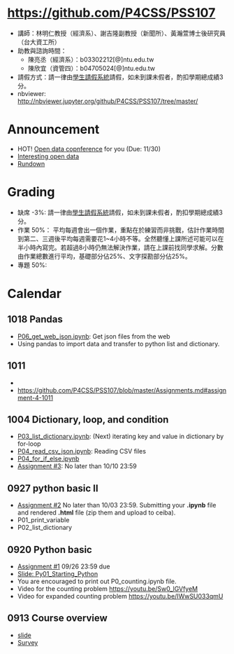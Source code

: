 # https://github.com/P4CSS/PSS107
* 講師：林明仁教授（經濟系）、謝吉隆副教授（新聞所）、黃瀚萱博士後研究員（台大資工所）
* 助教與諮詢時間：
  * 陳亮丞（經濟系）：b03302212[@]ntu.edu.tw
  * 陳欣宜（資管四）：b04705024[@]ntu.edu.tw
* 請假方式：請一律由[學生請假系統](http://advisory.osa.ntu.edu.tw/editor_model/u_editor_v1.asp?id={D1577A6B-F9BE-4448-97E8-78E4D04AF572})請假，如未到課未假者，酌扣學期總成績3分。
* nbviewer: http://nbviewer.jupyter.org/github/P4CSS/PSS107/tree/master/

# Announcement
* HOT! [Open data copnference](https://github.com/P4CSS/p4css.github.io/blob/master/img/competition.jpg) for you (Due: 11/30)
* [Interesting open data](https://github.com/P4CSS/p4css.github.io/blob/master/data.md)
* [Rundown](rundown.md)

# Grading
* 缺席 -3%: 請一律由[學生請假系統](http://advisory.osa.ntu.edu.tw/editor_model/u_editor_v1.asp?id={D1577A6B-F9BE-4448-97E8-78E4D04AF572})請假，如未到課未假者，酌扣學期總成績3分。
* 作業 50%： 平均每週會出一個作業，重點在於練習而非挑戰，估計作業時間到第二、三週後平均每週需要花1~4小時不等。全然聽懂上課所述可能可以在半小時內寫完。若超過8小時仍無法解決作業，請在上課前找同學求解。分數由作業總數進行平均，基礎部分佔25%、文字探勘部分佔25%。
* 專題 50%: 


# Calendar

## 1018 Pandas
* [P06_get_web_json.ipynb](P06_get_web_json.ipynb): Get json files from the web
* Using pandas to import data and transfer to python list and dictionary.

## 1011
* 
* https://github.com/P4CSS/PSS107/blob/master/Assignments.md#assignment-4-1011

## 1004 Dictionary, loop, and condition
* [P03_list_dictionary.ipynb](P03_list_dictionary.ipynb): (Next) iterating key and value in dictionary by for-loop
* [P04_read_csv_json.ipynb](P04_read_csv_json.ipynb): Reading CSV files
* [P04_for_if_else.ipynb](P04_for_if_else.ipynb)
* [Assignment #3](https://github.com/P4CSS/PSS107/blob/master/Assignments.md#assignment-3-1004): No later than 10/10 23:59

## 0927 python basic II
* [Assignment #2](https://github.com/P4CSS/PSS107/blob/master/Assignments.md#assignment-2) No later than 10/03 23:59. Submitting your **.ipynb** file and rendered **.html** file (zip them and upload to ceiba). 
* P01_print_variable
* P02_list_dictionary

## 0920 Python basic
* [Assignment #1](https://github.com/P4CSS/PSS107/blob/master/Assignments.md#assignment-1) 09/26 23:59 due
* [Slide: Py01_Starting_Python](https://docs.google.com/presentation/d/1zv7r_5NVGFS7INs6RJdP3F9v526PBar2TNSW9QjuyVk/edit?usp=sharing)
* You are encouraged to print out P0_counting.ipynb file.
* Video for the counting problem https://youtu.be/Sw0_lGVfyeM
* Video for expanded counting problem https://youtu.be/IWwSU033qmU

## 0913 Course overview
* [slide](https://docs.google.com/presentation/d/e/2PACX-1vQzvayR4PL4yXdOOU6r0bSrqPkSF6Ls-QQ3ul9dtSTrMwHs7eS7xxWZOnoS3vRAFEP6pfizLBfBbPaJ/pub?start=false&loop=false&delayms=3000)
* [Survey](https://goo.gl/forms/Zch5gVBVMnnXoyUR2)


